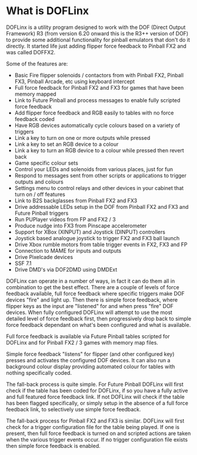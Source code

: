 # What is DOFLinx

DOFLinx is a utility program designed to work with the DOF (Direct
Output Framework) R3 (from version 6.20 onward this is the R3++ version
of DOF) to provide some additional functionality for pinball emulators
that don't do it directly. It started life just adding flipper force
feedback to Pinball FX2 and was called DOFFX2.

Some of the features are:

- Basic Fire flipper solenoids / contactors from with Pinball FX2,
  Pinball FX3, Pinball Arcade, etc using keyboard intercept
- Full force feedback for Pinball FX2 and FX3 for games that have been
  memory mapped
- Link to Future Pinball and process messages to enable fully scripted
  force feedback
- Add flipper force feedback and RGB easily to tables with no force
  feedback coded
- Have RGB devices automatically cycle colours based on a variety of
  triggers
- Link a key to turn on one or more outputs while pressed
- Link a key to set an RGB device to a colour
- Link a key to turn an RGB device to a colour while pressed then
  revert back
- Game specific colour sets
- Control your LEDs and solenoids from various places, just for fun
- Respond to messages sent from other scripts or applications to
  trigger outputs and colours
- Settings menu to control relays and other devices in your cabinet
  that turn on / off features
- Link to B2S backglasses from Pinball FX2 and FX3
- Drive addressable LEDs setup in the DOF from Pinball FX2 and FX3 and
  Future Pinball triggers
- Run PUPlayer videos from FP and FX2 / 3
- Produce nudge into FX3 from Pinscape accelerometer
- Support for XBox (XINPUT) and Joystick (DINPUT) controllers
- Joystick based analogue joystick to trigger FX2 and FX3 ball launch
- Drive Xbox rumble motors from table trigger events in FX2, FX3 and
  FP
- Connection to MAME for inputs and outputs
- Drive Pixelcade devices
- SSF 7.1
- Drive DMD's via DOF2DMD using DMDExt

DOFLinx can operate in a number of ways, in fact it can do them all in
combination to get the best effect. There are a couple of levels of
force feedback available, full force feedback where specific triggers
make DOF devices "fire" and light up. Then there is simple force
feedback, where flipper keys as the input are "listened" for and when
press "fire" DOF devices. When fully configured DOFLinx will attempt to
use the most detailed level of force feedback first, then progressively
drop back to simple force feedback dependant on what's been configured
and what is available.

Full force feedback is available via Future Pinball tables scripted for
DOFLinx and for Pinball FX2 / 3 games with memory map files.

Simple force feedback "listens" for flipper (and other configured key)
presses and activates the configured DOF devices. It can also run a
background colour display providing automated colour for tables with
nothing specifically coded.

The fall-back process is quite simple. For Future Pinball DOFLinx will
first check if the table has been coded for DOFLinx, if so you have a
fully active and full featured force feedback link. If not DOFLinx will
check if the table has been flagged specifically, or simply setup in the
absence of a full force feedback link, to selectively use simple force
feedback.

The fall-back process for Pinball FX2 and FX3 is similar. DOFLinx will
first check for a trigger configuration file for the table being played.
If one is present, then full force feedback is turned on and scripted
actions are taken when the various trigger events occur. If no trigger
configuration file exists then simple force feedback is enabled.

